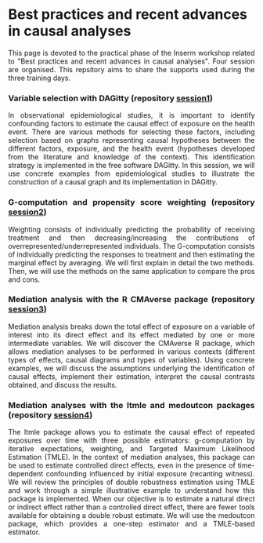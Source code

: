 # Best practices and recent advances in causal analyses

<div style="text-align: justify">

This page is devoted to the practical phase of the Inserm workshop related to "Best practices and recent advances in causal analyses". Four session are organised. This repsitory aims to share the supports used during the three training days.

### Variable selection with DAGitty (repository [session1](https://github.com/chupverse/causal-workshop/tree/main/session1))

In observational epidemiological studies, it is important to identify confounding factors to estimate the causal effect of exposure on the health event. There are various methods for selecting these factors, including selection based on graphs representing causal hypotheses between the different factors, exposure, and the health event (hypotheses developed from the literature and knowledge of the context). This identification strategy is implemented in the free software DAGitty. In this session, we will use concrete examples from epidemiological studies to illustrate the construction of a causal graph and its implementation in DAGitty.


### G-computation and propensity score weighting  (repository [session2](https://github.com/chupverse/causal-workshop/tree/main/session2))


Weighting consists of individually predicting the probability of receiving treatment and then decreasing/increasing the contributions of overrepresented/underrepresented individuals. The G-computation consists of individually predicting the responses to treatment and then estimating the marginal effect by averaging. We will first explain in detail the two methods. Then, we will use the methods on the same application to compare the pros and cons.


### Mediation analysis with the R CMAverse package  (repository [session3](https://github.com/chupverse/causal-workshop/tree/main/session3))

Mediation analysis breaks down the total effect of exposure on a variable of interest into its direct effect and its effect mediated by one or more intermediate variables. We will discover the CMAverse R package, which allows mediation analyses to be performed in various contexts (different types of effects, causal diagrams and types of variables). Using concrete examples, we will discuss the assumptions underlying the identification of causal effects, implement their estimation, interpret the causal contrasts obtained, and discuss the results.

### Mediation analyses with the ltmle and medoutcon packages   (repository [session4](https://github.com/chupverse/causal-workshop/tree/main/session4))


The ltmle package allows you to estimate the causal effect of repeated exposures over time with three possible estimators: g-computation by iterative expectations, weighting, and Targeted Maximum Likelihood Estimation (TMLE). In the context of mediation analyses, this package can be used to estimate controlled direct effects, even in the presence of time-dependent confounding influenced by initial exposure (recanting witness). We will review the principles of double robustness estimation using TMLE and work through a simple illustrative example to understand how this package is implemented. When our objective is to estimate a natural direct or indirect effect rather than a controlled direct effect, there are fewer tools available for obtaining a double robust estimate. We will use the medoutcon package, which provides a one-step estimator and a TMLE-based estimator.
